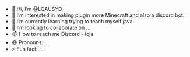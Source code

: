 - 👋 Hi, I’m @LQAUSYD
- 👀 I’m interested in making plugin more Minecraft and also a discord bot.
- 🌱 I’m currently learning trying to teach myself java 
- 💞️ I’m looking to collaborate on ...
- 📫 How to reach me Discord - lqja
- 😄 Pronouns: ...
- ⚡ Fun fact: ...

<!---
LQAUSYD/LQAUSYD is a ✨ special ✨ repository because its `README.md` (this file) appears on your GitHub profile.
You can click the Preview link to take a look at your changes.
--->
